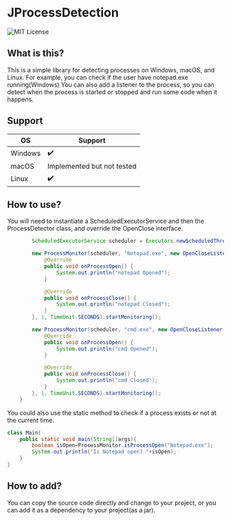 # JProcessDetection
![MIT License](https://img.shields.io/github/license/nullpointerexceptionkek/JProcessDetector?style=flat-square)

## What is this?
This is a simple library for detecting processes on Windows, macOS, and Linux.
For example, you can check if the user have notepad.exe running(Windows)
You can also add a listener to the process, so you can detect when the process is started or stopped and run some code when it happens.

## Support

| OS      | Support                    |
|---------|----------------------------|
| Windows | ✔️                         |
| macOS   | Implemented but not tested |
| Linux   | ✔️                         |

## How to use?
You will need to instantiate a ScheduledExecutorService and then the ProcessDetector class, and override the OpenClose interface.
``` java
        ScheduledExecutorService scheduler = Executors.newScheduledThreadPool(5);

        new ProcessMonitor(scheduler, "Notepad.exe", new OpenCloseListener() {
            @Override
            public void onProcessOpen() {
                System.out.println("notepad Opened");
            }

            @Override
            public void onProcessClose() {
                System.out.println("notepad Closed");
            }
        }, 1, TimeUnit.SECONDS).startMonitoring();

        new ProcessMonitor(scheduler, "cmd.exe", new OpenCloseListener() {
            @Override
            public void onProcessOpen() {
                System.out.println("cmd Opened");
            }

            @Override
            public void onProcessClose() {
                System.out.println("cmd Closed");
            }
        }, 1, TimeUnit.SECONDS).startMonitoring();
    }
```
You could also use the static method to check if a process exists or not at the current time.
```java
class Main{
    public static void main(String[]args){
        boolean isOpen=ProcessMonitor.isProcessOpen("Notepad.exe");
        System.out.println("Is Notepad open? "+isOpen);
    }
}
```

## How to add?
You can copy the source code directly and change to your project, or you can add it as a dependency to your project(as a jar).
